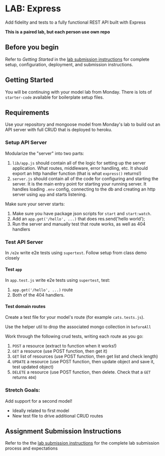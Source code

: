 # LAB: Express

Add fidelity and tests to a fully functional REST API built with Express


**This is a paired lab, but each person use own repo**

## Before you begin
Refer to *Getting Started*  in the [lab submission instructions](../../../reference/submission-instructions/labs/README.md) for complete setup, configuration, deployment, and submission instructions.

## Getting Started

You will be continuing with your model lab from Monday. There is lots of `starter-code` available for boilerplate setup files.

## Requirements

Use your repository and mongoose model from Monday's lab to build out 
an API server with full CRUD that is deployed to heroku.

### Setup API Server

Modularize the "server" into two parts:

1. `lib/app.js` should contain all of the logic for setting up the server application. What routes, middleware, error handling, etc. It should export an http handler function (that is what `express()` returns!)
1. `server.js` should contain all of the code for configuring and starting the server. It is the main entry point for starting your running server. It handles loading `.env` config, connecting to the db and creating an http server using `app` and starts listening.

Make sure your server starts:
1. Make sure you have package json scripts for `start` and `start:watch`.
1. Add an `app.get('/hello', ...)` that does res.send('hello world');
1. Run the server and manually test that route works, as well as 404 handlers

### Test API Server

In `/e2e` write e2e tests using `supertest`. Follow setup from class demo closely

#### Test `app`

In `app.test.js` write e2e tests using `supertest`, test:
1. `app.get('/hello', ...)` route
1. Both of the 404 handlers.

#### Test domain routes

Create a test file for your model's route (for example `cats.tests.js`).

Use the helper util to drop the associated mongo collection in `beforeAll`

Work through the following crud tests, writing each route as you go:
1. `POST` a resource (extract to function when it works!) 
1. `GET` a resource (use POST function, then get it)
1. `GET` list of resources (use POST function, then get list and check length)
1. `UPDATE` a resource (use POST function, then update object and save it, test updated object)
1. `DELETE` a resource (use POST function, then delete. Check that a `GET` returns `404`)

### Stretch Goals:

Add support for a second model!
* Ideally related to first model
* New test file to drive additional CRUD routes

## Assignment Submission Instructions
Refer to the the [lab submission instructions](../../../reference/submission-instructions/labs/README.md) for the complete lab submission process and expectations

